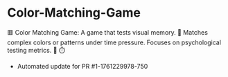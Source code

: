 # Color-Matching-Game
🟥 Color Matching Game: A game that tests visual memory. 🎨 Matches complex colors or patterns under time pressure. Focuses on psychological testing metrics. 🧠 ⏱️


- Automated update for PR #1-1761229978-750